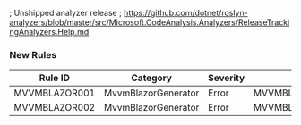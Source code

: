 ﻿; Unshipped analyzer release
; https://github.com/dotnet/roslyn-analyzers/blob/master/src/Microsoft.CodeAnalysis.Analyzers/ReleaseTrackingAnalyzers.Help.md

### New Rules

Rule ID | Category | Severity | Notes
--------|----------|----------|-------
MVVMBLAZOR001 | MvvmBlazorGenerator | Error | MVVMBLAZOR001_AnalyzerName
MVVMBLAZOR002 | MvvmBlazorGenerator | Error | MVVMBLAZOR002_AnalyzerName
